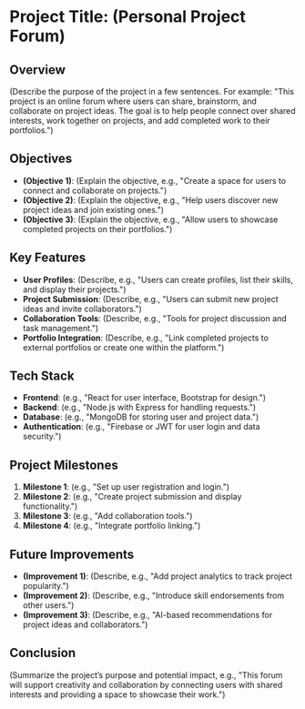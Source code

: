 # Project Title: (Personal Project Forum)

## Overview
(Describe the purpose of the project in a few sentences. For example: "This project is an online forum where users can share, brainstorm, and collaborate on project ideas. The goal is to help people connect over shared interests, work together on projects, and add completed work to their portfolios.")

## Objectives
- **(Objective 1)**: (Explain the objective, e.g., "Create a space for users to connect and collaborate on projects.")
- **(Objective 2)**: (Explain the objective, e.g., "Help users discover new project ideas and join existing ones.")
- **(Objective 3)**: (Explain the objective, e.g., "Allow users to showcase completed projects on their portfolios.")

## Key Features
- **User Profiles**: (Describe, e.g., "Users can create profiles, list their skills, and display their projects.")
- **Project Submission**: (Describe, e.g., "Users can submit new project ideas and invite collaborators.")
- **Collaboration Tools**: (Describe, e.g., "Tools for project discussion and task management.")
- **Portfolio Integration**: (Describe, e.g., "Link completed projects to external portfolios or create one within the platform.")

## Tech Stack
- **Frontend**: (e.g., "React for user interface, Bootstrap for design.")
- **Backend**: (e.g., "Node.js with Express for handling requests.")
- **Database**: (e.g., "MongoDB for storing user and project data.")
- **Authentication**: (e.g., "Firebase or JWT for user login and data security.")

## Project Milestones
1. **Milestone 1**: (e.g., "Set up user registration and login.")
2. **Milestone 2**: (e.g., "Create project submission and display functionality.")
3. **Milestone 3**: (e.g., "Add collaboration tools.")
4. **Milestone 4**: (e.g., "Integrate portfolio linking.")

## Future Improvements
- **(Improvement 1)**: (Describe, e.g., "Add project analytics to track project popularity.")
- **(Improvement 2)**: (Describe, e.g., "Introduce skill endorsements from other users.")
- **(Improvement 3)**: (Describe, e.g., "AI-based recommendations for project ideas and collaborators.")

## Conclusion
(Summarize the project’s purpose and potential impact, e.g., "This forum will support creativity and collaboration by connecting users with shared interests and providing a space to showcase their work.")
